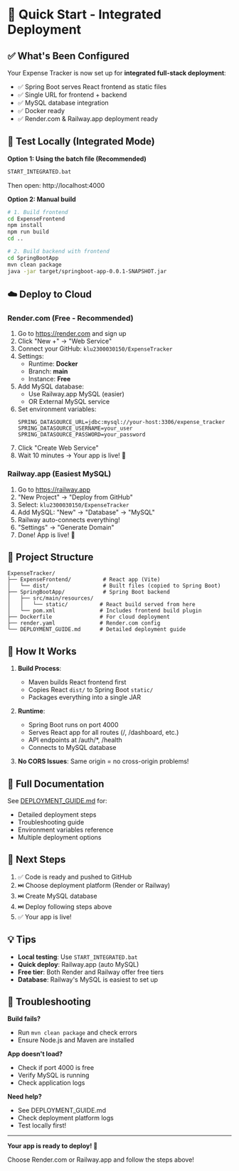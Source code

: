 # 🚀 Quick Start - Integrated Deployment

## ✅ What's Been Configured

Your Expense Tracker is now set up for **integrated full-stack deployment**:

- ✅ Spring Boot serves React frontend as static files
- ✅ Single URL for frontend + backend
- ✅ MySQL database integration
- ✅ Docker ready
- ✅ Render.com & Railway.app deployment ready

## 🎯 Test Locally (Integrated Mode)

**Option 1: Using the batch file (Recommended)**
```bash
START_INTEGRATED.bat
```
Then open: http://localhost:4000

**Option 2: Manual build**
```bash
# 1. Build frontend
cd ExpenseFrontend
npm install
npm run build
cd ..

# 2. Build backend with frontend
cd SpringBootApp
mvn clean package
java -jar target/springboot-app-0.0.1-SNAPSHOT.jar
```

## ☁️ Deploy to Cloud

### Render.com (Free - Recommended)

1. Go to https://render.com and sign up
2. Click "New +" → "Web Service"
3. Connect your GitHub: `klu2300030150/ExpenseTracker`
4. Settings:
   - Runtime: **Docker**
   - Branch: **main**
   - Instance: **Free**
5. Add MySQL database:
   - Use Railway.app MySQL (easier)
   - OR External MySQL service
6. Set environment variables:
   ```
   SPRING_DATASOURCE_URL=jdbc:mysql://your-host:3306/expense_tracker
   SPRING_DATASOURCE_USERNAME=your_user
   SPRING_DATASOURCE_PASSWORD=your_password
   ```
7. Click "Create Web Service"
8. Wait 10 minutes → Your app is live! 🎉

### Railway.app (Easiest MySQL)

1. Go to https://railway.app
2. "New Project" → "Deploy from GitHub"
3. Select: `klu2300030150/ExpenseTracker`
4. Add MySQL: "New" → "Database" → "MySQL"
5. Railway auto-connects everything!
6. "Settings" → "Generate Domain"
7. Done! App is live! 🎉

## 📂 Project Structure

```
ExpenseTracker/
├── ExpenseFrontend/          # React app (Vite)
│   └── dist/                 # Built files (copied to Spring Boot)
├── SpringBootApp/            # Spring Boot backend
│   ├── src/main/resources/
│   │   └── static/          # React build served from here
│   └── pom.xml              # Includes frontend build plugin
├── Dockerfile               # For cloud deployment
├── render.yaml              # Render.com config
└── DEPLOYMENT_GUIDE.md      # Detailed deployment guide
```

## 🔧 How It Works

1. **Build Process**:
   - Maven builds React frontend first
   - Copies React `dist/` to Spring Boot `static/`
   - Packages everything into a single JAR

2. **Runtime**:
   - Spring Boot runs on port 4000
   - Serves React app for all routes (/, /dashboard, etc.)
   - API endpoints at /auth/*, /health
   - Connects to MySQL database

3. **No CORS Issues**: Same origin = no cross-origin problems!

## 📖 Full Documentation

See [DEPLOYMENT_GUIDE.md](./DEPLOYMENT_GUIDE.md) for:
- Detailed deployment steps
- Troubleshooting guide
- Environment variables reference
- Multiple deployment options

## 🎯 Next Steps

1. ✅ Code is ready and pushed to GitHub
2. ⏭️ Choose deployment platform (Render or Railway)
3. ⏭️ Create MySQL database
4. ⏭️ Deploy following steps above
5. ✅ Your app is live!

## 💡 Tips

- **Local testing**: Use `START_INTEGRATED.bat`
- **Quick deploy**: Railway.app (auto MySQL)
- **Free tier**: Both Render and Railway offer free tiers
- **Database**: Railway's MySQL is easiest to set up

## 🐛 Troubleshooting

**Build fails?**
- Run `mvn clean package` and check errors
- Ensure Node.js and Maven are installed

**App doesn't load?**
- Check if port 4000 is free
- Verify MySQL is running
- Check application logs

**Need help?**
- See DEPLOYMENT_GUIDE.md
- Check deployment platform logs
- Test locally first!

---

**Your app is ready to deploy! 🚀**

Choose Render.com or Railway.app and follow the steps above!
